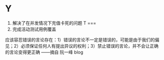 Y
==
1. 解决了在并发情况下充值卡死的问题
T
===
1. 完成活动测试用例覆盖


应该容忍错误的言论存在：1）错误的言论不一定是错误的，可能是由于我们的偏见；2）必须保证任何人有提出异议的权利；3）禁止错误的言论，并不会让正确的言论变得更正确 ——摘自 阮一峰 blog

